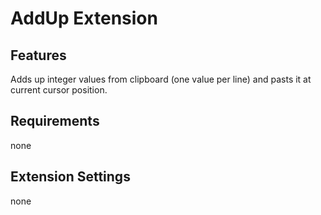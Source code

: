 # AddUp Extension

## Features

Adds up integer values from clipboard (one value per line) and pasts it at current cursor position.

## Requirements

none

## Extension Settings

none
